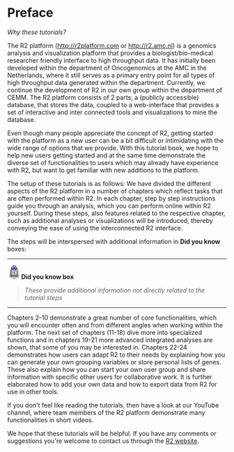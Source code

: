 <a id="introduction"></a>

Preface
=======

*Why these tutorials?*

The R2 platform (<http://r2platform.com> or <http://r2.amc.nl>) is a
genomics analysis and visualization platform that provides a
biologist/bio-medical researcher friendly interface to high throughput data. It has initially been
developed within the department of Oncogenomics at the AMC in the
Netherlands, where it still serves as a primary entry point for all
types of high throughput data generated within the department. Currently, we continue the development of R2 in our own group within the department of CEMM. The R2
platform consists of 2 parts; a (publicly accessible) database, that
stores the data, coupled to a web-interface that provides a set of interactive and inter connected tools
and visualizations to mine the database.

Even though many people appreciate the concept of R2, getting started with the
platform as a new user can be a bit difficult or intimidating with the wide range of options that we provide.  With this
tutorial book, we hope to help new users getting started and at the same time
demonstrate the diverse set of functionalities to users which may
already have experience with R2, but want to get familiar with new
additions to the platform.

The setup of these tutorials is as follows: We have divided the different
aspects of the R2 platform in a number of chapters which reflect tasks
that are often performed within R2. In each chapter, step by step
instructions guide you through an analysis, which you can perform online
within R2 yourself. During these steps, also features related to the
respective chapter, such as additional analyses or visualizations will
be introduced, thereby conveying the ease of using the interconnected R2
interface.

The steps will be interspersed with additional information in **Did you know** boxes: 

---------
  ![](_static/images/R2d2_logo.png)**Did you know box**


> *These provide additional information not directly related to the tutorial steps*

---------

Chapters 2-10 demonstrate a great number of core
functionalities, which you will encounter often and from different
angles when working within the platform. The next set of chapters (11-18) dive more into specialized functions and in chapters 19-21 more advanced integrated analyses are shown, that some of you may be interested
in. Chapters 22-24 demonstrates how users can adapt R2 to their needs by
explaining how you can generate your own grouping variables or store
personal lists of genes. These also explain how you can start
your own user group and share information with specific other users for
collaborative work. It is further elaborated how to add your own
data and how to export data from R2 for use in other tools. 

If you don't feel like reading the tutorials, then have a look at our YouTube channel, where team members of the R2 platform demonstrate many functionalities in short videos.


We hope that these tutorials will be helpful. If you have any comments
or suggestions you're welcome to contact us through the [R2
website](http://r2.amc.nl).
